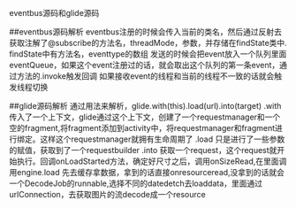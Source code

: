 eventbus源码和glide源码

##eventbus源码解析
eventbus注册的时候会传入当前的类名，然后通过反射去获取注解了@subscribe的方法名，threadMode，参数，并存储在findState类中.
findState中有方法名，eventtype的数组
发送的时候会把event放入一个队列里面eventQueue，如果这个event注册过的话，就会取出这个队列的第一条event，通过方法的.invoke触发回调
如果接收event的线程和当前的线程不一致的话就会触发线程切换

##glide源码解析
通过用法来解析，glide.with(this).load(url).into(target)
.with传入了一个上下文，glide通过这个上下文，创建了一个requestmanager和一个空的fragment,将fragment添加到activity中，将requestmanager和fragment进行绑定。这样这个requestmanager就拥有生命周期了
.load 只是进行了一些参数的赋值，获取到了一个requestbuilder
.into 获取一个request，这个request就开始执行。回调onLoadStarted方法，确定好尺寸之后，调用onSizeRead,在里面调用engine.load
先去缓存拿数据，拿到的话直接onresourceread,没拿到的话就会一个DecodeJob的runnable,选择不同的datedetch去loaddata，里面通过urlConnection，去获取图片的流decode成一个resource